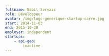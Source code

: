```yaml
---
fullname: Nabil Servais
role: Développeur
avatar: /img/logo-generique-startup-carre.jpg
start: 2014-11-03
end: 2015-10-30
employer: independent
startups:
    - api-geo:
        inactive
---
```


